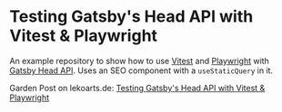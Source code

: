 # Testing Gatsby's Head API with Vitest & Playwright

An example repository to show how to use [Vitest](https://vitest.dev/) and [Playwright](https://playwright.dev/) with [Gatsby Head API](https://www.gatsbyjs.com/docs/reference/built-in-components/gatsby-head/). Uses an SEO component with a `useStaticQuery` in it.

Garden Post on lekoarts.de: [Testing Gatsby's Head API with Vitest & Playwright](https://www.lekoarts.de/garden/testing-gatsby-s-head-api-with-vitest-and-playwright)
